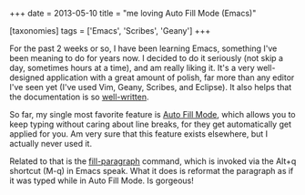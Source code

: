 +++
date = 2013-05-10
title = "me loving Auto Fill Mode (Emacs)"

[taxonomies]
tags = ['Emacs', 'Scribes', 'Geany']
+++

For the past 2 weeks or so, I have been learning Emacs, something I\'ve
been meaning to do for years now. I decided to do it seriously (not skip
a day, sometimes hours at a time), and am really liking it. It\'s a very
well-designed application with a great amount of polish, far more than
any editor I\'ve seen yet (I\'ve used Vim, Geany, Scribes, and Eclipse).
It also helps that the documentation is so [well-written].

So far, my single most favorite feature is [Auto Fill Mode], which
allows you to keep typing without caring about line breaks, for they get
automatically get applied for you. Am very sure that this feature exists
elsewhere, but I actually never used it.

Related to that is the [fill-paragraph] command, which is invoked via
the Alt+q shortcut (M-q) in Emacs speak. What it does is reformat the
paragraph as if it was typed while in Auto Fill Mode. Is gorgeous!

  [well-written]: http://tshepang.net/projects-with-excellent-documentation
  [Auto Fill Mode]: http://www.gnu.org/software/emacs/manual/html_node/emacs/Auto-Fill
  [fill-paragraph]: http://www.gnu.org/software/emacs/manual/html_node/emacs/Fill-Commands
